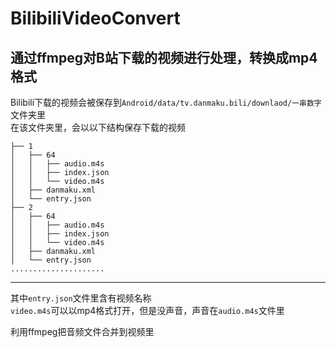 # BilibiliVideoConvert   
 
## 通过ffmpeg对B站下载的视频进行处理，转换成mp4格式  

Bilibili下载的视频会被保存到`Android/data/tv.danmaku.bili/downlaod/一串数字`文件夹里  
在该文件夹里，会以以下结构保存下载的视频   
```
├── 1   
│   ├── 64   
│   │   ├── audio.m4s   
│   │   ├── index.json  
│   │   └── video.m4s   
│   ├── danmaku.xml 
│   └── entry.json  
├── 2  
│   ├── 64 
│   │   ├── audio.m4s  
│   │   ├── index.json  
│   │   └── video.m4s  
│   ├── danmaku.xml  
│   └── entry.json  
.....................
```
---
其中`entry.json`文件里含有视频名称  
`video.m4s`可以以mp4格式打开，但是没声音，声音在`audio.m4s`文件里  

利用ffmpeg把音频文件合并到视频里
